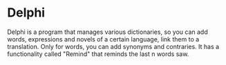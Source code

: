 # Delphi
Delphi is a program that manages various dictionaries, so you can add words, expressions and novels of a certain language,
link them to a translation. Only for words, you can add synonyms and contraries.
It has a functionality called "Remind" that reminds the last n words saw.
